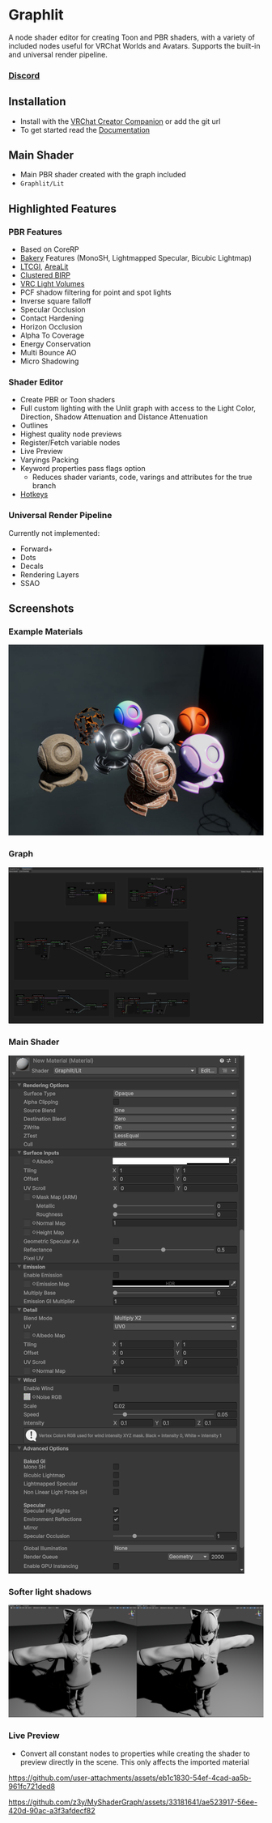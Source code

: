 # Graphlit

A node shader editor for creating Toon and PBR shaders, with a variety of included nodes useful for VRChat Worlds and Avatars.
Supports the built-in and universal render pipeline.

### [Discord](https://discord.gg/bw46tKgRFT)

## Installation

- Install with the [VRChat Creator Companion](https://z3y.github.io/vpm-package-listing/) or add the git url
- To get started read the [Documentation](https://z3y.github.io/Graphlit)

## Main Shader

- Main PBR shader created with the graph included
- `Graphlit/Lit`

## Highlighted Features

### PBR Features

- Based on CoreRP
- [Bakery](https://assetstore.unity.com/packages/tools/level-design/bakery-gpu-lightmapper-122218) Features (MonoSH, Lightmapped Specular, Bicubic Lightmap)
- [LTCGI](https://github.com/PiMaker/ltcgi), [AreaLit](https://booth.pm/ja/items/3661829)
- [Clustered BIRP](https://github.com/z3y/ClusteredBIRP)
- [VRC Light Volumes](https://github.com/REDSIM/VRCLightVolumes)
- PCF shadow filtering for point and spot lights
- Inverse square falloff
- Specular Occlusion
- Contact Hardening
- Horizon Occlusion
- Alpha To Coverage
- Energy Conservation
- Multi Bounce AO
- Micro Shadowing

### Shader Editor

- Create PBR or Toon shaders
- Full custom lighting with the Unlit graph with access to the Light Color, Direction, Shadow Attenuation and Distance Attenuation
- Outlines
- Highest quality node previews
- Register/Fetch variable nodes
- Live Preview
- Varyings Packing
- Keyword properties pass flags option
  - Reduces shader variants, code, varings and attributes for the true branch
- [Hotkeys](https://z3y.github.io/Graphlit/hotkeys)

### Universal Render Pipeline

Currently not implemented:

- Forward+
- Dots
- Decals
- Rendering Layers
- SSAO

## Screenshots

### Example Materials

![Image](/Docs~/public/shader-ball.jpg)

### Graph

![Image](/Docs~/public/Unity_iGcR8rpLM9.png)

### Main Shader

![Image](/Docs~/public/Unity_qOcvTvZ5FS.png)

### Softer light shadows

![Image](/Docs~/public/Unity_rQ4Jf1GE8o.png)

### Live Preview

- Convert all constant nodes to properties while creating the shader to preview directly in the scene. This only affects the imported material

https://github.com/user-attachments/assets/eb1c1830-54ef-4cad-aa5b-961fc721ded8

https://github.com/z3y/MyShaderGraph/assets/33181641/ae523917-56ee-420d-90ac-a3f3afdecf82
